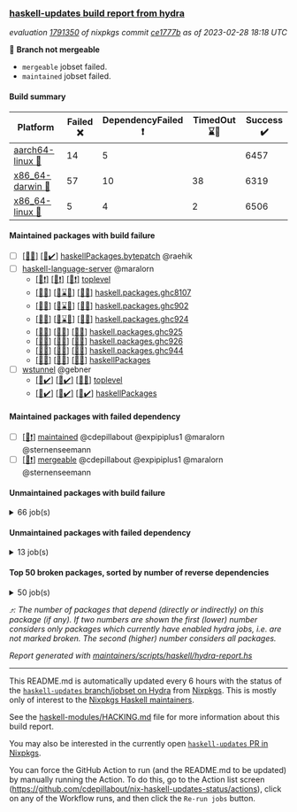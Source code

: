 ### [haskell-updates build report from hydra](https://hydra.nixos.org/jobset/nixpkgs/haskell-updates)
*evaluation [1791350](https://hydra.nixos.org/eval/1791350) of nixpkgs commit [ce1777b](https://github.com/NixOS/nixpkgs/commits/ce1777b04a458fdbf59dc0730a01f2f2f2728956) as of 2023-02-28 18:18 UTC*

:red_circle: **Branch not mergeable**
  * `mergeable` jobset failed.
  * `maintained` jobset failed.

#### Build summary

 | Platform | Failed :x: | DependencyFailed :heavy_exclamation_mark: | TimedOut :hourglass::no_entry_sign: | Success :heavy_check_mark: | 
 | --- | --- | --- | --- | --- | 
 | [aarch64-linux :iphone:](https://hydra.nixos.org/eval/1791350?filter=.aarch64-linux) | 14 | 5 |  | 6457 | 
 | [x86_64-darwin :apple:](https://hydra.nixos.org/eval/1791350?filter=.x86_64-darwin) | 57 | 10 | 38 | 6319 | 
 | [x86_64-linux :penguin:](https://hydra.nixos.org/eval/1791350?filter=.x86_64-linux) | 5 | 4 | 2 | 6506 | 
#### Maintained packages with build failure
- [ ] [[:apple::x:]](https://hydra.nixos.org/build/210846243) [[:penguin::heavy_check_mark:]](https://hydra.nixos.org/build/210859588) [haskellPackages.bytepatch](https://hydra.nixos.org/eval/1791350?filter=haskellPackages.bytepatch) @raehik
- [ ] [haskell-language-server](https://hydra.nixos.org/eval/1791350?filter=haskell-language-server) @maralorn
  - [[:iphone::heavy_exclamation_mark:]](https://hydra.nixos.org/build/210853361) [[:apple::heavy_exclamation_mark:]](https://hydra.nixos.org/build/210857595) [[:penguin::heavy_exclamation_mark:]](https://hydra.nixos.org/build/210854601) [toplevel](https://hydra.nixos.org/eval/1791350?filter=haskell-language-server)
  - [[:iphone::x:]](https://hydra.nixos.org/build/210857135) [[:apple::hourglass::no_entry_sign:]](https://hydra.nixos.org/build/210854889) [[:penguin::x:]](https://hydra.nixos.org/build/210860017) [haskell.packages.ghc8107](https://hydra.nixos.org/eval/1791350?filter=haskell.packages.ghc8107.haskell-language-server)
  - [[:iphone::x:]](https://hydra.nixos.org/build/210849917) [[:apple::hourglass::no_entry_sign:]](https://hydra.nixos.org/build/210842410) [[:penguin::x:]](https://hydra.nixos.org/build/210849014) [haskell.packages.ghc902](https://hydra.nixos.org/eval/1791350?filter=haskell.packages.ghc902.haskell-language-server)
  - [[:iphone::x:]](https://hydra.nixos.org/build/210850461) [[:apple::hourglass::no_entry_sign:]](https://hydra.nixos.org/build/210859304) [[:penguin::x:]](https://hydra.nixos.org/build/210848455) [haskell.packages.ghc924](https://hydra.nixos.org/eval/1791350?filter=haskell.packages.ghc924.haskell-language-server)
  - [[:iphone::x:]](https://hydra.nixos.org/build/210841775) [[:apple::x:]](https://hydra.nixos.org/build/210844815) [[:penguin::x:]](https://hydra.nixos.org/build/210854084) [haskell.packages.ghc925](https://hydra.nixos.org/eval/1791350?filter=haskell.packages.ghc925.haskell-language-server)
  - [[:iphone::x:]](https://hydra.nixos.org/build/210851076) [[:apple::x:]](https://hydra.nixos.org/build/210851563) [[:penguin::x:]](https://hydra.nixos.org/build/210844383) [haskell.packages.ghc926](https://hydra.nixos.org/eval/1791350?filter=haskell.packages.ghc926.haskell-language-server)
  - [[:iphone::x:]](https://hydra.nixos.org/build/210851077) [[:apple::x:]](https://hydra.nixos.org/build/210854941) [[:penguin::x:]](https://hydra.nixos.org/build/210854311) [haskell.packages.ghc944](https://hydra.nixos.org/eval/1791350?filter=haskell.packages.ghc944.haskell-language-server)
  - [[:iphone::x:]](https://hydra.nixos.org/build/210853432) [[:apple::x:]](https://hydra.nixos.org/build/210855608) [[:penguin::x:]](https://hydra.nixos.org/build/210860413) [haskellPackages](https://hydra.nixos.org/eval/1791350?filter=haskellPackages.haskell-language-server)
- [ ] [wstunnel](https://hydra.nixos.org/eval/1791350?filter=wstunnel) @gebner
  - [[:iphone::heavy_check_mark:]](https://hydra.nixos.org/build/210855172) [[:apple::heavy_check_mark:]](https://hydra.nixos.org/build/210845625) [[:penguin::x:]](https://hydra.nixos.org/build/210845001) [toplevel](https://hydra.nixos.org/eval/1791350?filter=wstunnel)
  - [[:iphone::heavy_check_mark:]](https://hydra.nixos.org/build/210858274) [[:apple::heavy_check_mark:]](https://hydra.nixos.org/build/210858462) [[:penguin::heavy_check_mark:]](https://hydra.nixos.org/build/210854204) [haskellPackages](https://hydra.nixos.org/eval/1791350?filter=haskellPackages.wstunnel)
#### Maintained packages with failed dependency
- [ ] [[:penguin::heavy_exclamation_mark:]](https://hydra.nixos.org/build/210960473) [maintained](https://hydra.nixos.org/eval/1791350?filter=maintained) @cdepillabout @expipiplus1 @maralorn @sternenseemann
- [ ] [[:penguin::heavy_exclamation_mark:]](https://hydra.nixos.org/build/210960397) [mergeable](https://hydra.nixos.org/eval/1791350?filter=mergeable) @cdepillabout @expipiplus1 @maralorn @sternenseemann
#### Unmaintained packages with build failure
<details><summary>66 job(s) </summary>

- [ ] [[:iphone::heavy_check_mark:]](https://hydra.nixos.org/build/210845972) [[:apple::x:]](https://hydra.nixos.org/build/210855355) [[:penguin::heavy_check_mark:]](https://hydra.nixos.org/build/210854185) [haskellPackages.quic](https://hydra.nixos.org/eval/1791350?filter=haskellPackages.quic)  :arrow_heading_up: 2 | 2
- [ ] [[:iphone::x:]](https://hydra.nixos.org/build/210859985) [[:apple::heavy_check_mark:]](https://hydra.nixos.org/build/210852685) [[:penguin::heavy_check_mark:]](https://hydra.nixos.org/build/210849316) [haskellPackages.Crypto](https://hydra.nixos.org/eval/1791350?filter=haskellPackages.Crypto)  :arrow_heading_up: 1 | 22
- [ ] [[:iphone::heavy_check_mark:]](https://hydra.nixos.org/build/210852319) [[:apple::x:]](https://hydra.nixos.org/build/210850706) [[:penguin::heavy_check_mark:]](https://hydra.nixos.org/build/210859046) [haskellPackages.thyme](https://hydra.nixos.org/eval/1791350?filter=haskellPackages.thyme)  :arrow_heading_up: 1 | 15
- [ ] [[:iphone::x:]](https://hydra.nixos.org/build/210857403) [[:apple::heavy_check_mark:]](https://hydra.nixos.org/build/210857948) [[:penguin::heavy_check_mark:]](https://hydra.nixos.org/build/210843096) [haskellPackages.hw-simd](https://hydra.nixos.org/eval/1791350?filter=haskellPackages.hw-simd)  :arrow_heading_up: 1 | 8
- [ ] [[:iphone::heavy_check_mark:]](https://hydra.nixos.org/build/210853079) [[:apple::x:]](https://hydra.nixos.org/build/210849115) [[:penguin::heavy_check_mark:]](https://hydra.nixos.org/build/210847805) [haskellPackages.inline-r](https://hydra.nixos.org/eval/1791350?filter=haskellPackages.inline-r)  :arrow_heading_up: 1 | 4
- [ ] [[:iphone::heavy_check_mark:]](https://hydra.nixos.org/build/210856770) [[:apple::x:]](https://hydra.nixos.org/build/210849073) [[:penguin::x:]](https://hydra.nixos.org/build/210844804) [haskellPackages.type-natural](https://hydra.nixos.org/eval/1791350?filter=haskellPackages.type-natural)  :arrow_heading_up: 1 | 4
- [ ] [[:iphone::x:]](https://hydra.nixos.org/build/210850261) [[:apple::heavy_check_mark:]](https://hydra.nixos.org/build/210846954) [[:penguin::heavy_check_mark:]](https://hydra.nixos.org/build/210858076) [haskellPackages.long-double](https://hydra.nixos.org/eval/1791350?filter=haskellPackages.long-double)  :arrow_heading_up: 1 | 2
- [ ] [[:iphone::heavy_check_mark:]](https://hydra.nixos.org/build/210843633) [[:apple::x:]](https://hydra.nixos.org/build/210845944) [[:penguin::heavy_check_mark:]](https://hydra.nixos.org/build/210860039) [haskellPackages.posix-socket](https://hydra.nixos.org/eval/1791350?filter=haskellPackages.posix-socket)  :arrow_heading_up: 1 | 2
- [ ] [[:iphone::heavy_check_mark:]](https://hydra.nixos.org/build/210947469) [[:apple::x:]](https://hydra.nixos.org/build/210947486) [[:penguin::heavy_check_mark:]](https://hydra.nixos.org/build/210947461) [haskellPackages.gi-gdkx11](https://hydra.nixos.org/eval/1791350?filter=haskellPackages.gi-gdkx11)  :arrow_heading_up: 1 | 1
- [ ] [[:iphone::x:]](https://hydra.nixos.org/build/210856854) [[:apple::heavy_check_mark:]](https://hydra.nixos.org/build/210853088) [[:penguin::heavy_check_mark:]](https://hydra.nixos.org/build/210861159) [haskellPackages.nlopt-haskell](https://hydra.nixos.org/eval/1791350?filter=haskellPackages.nlopt-haskell)  :arrow_heading_up: 1 | 1
- [ ] [[:iphone::heavy_check_mark:]](https://hydra.nixos.org/build/210846200) [[:apple::x:]](https://hydra.nixos.org/build/210853043) [[:penguin::heavy_check_mark:]](https://hydra.nixos.org/build/210858378) [haskellPackages.openal-ffi](https://hydra.nixos.org/eval/1791350?filter=haskellPackages.openal-ffi)  :arrow_heading_up: 1 | 1
- [ ] [[:apple::x:]](https://hydra.nixos.org/build/210849235) [[:penguin::heavy_check_mark:]](https://hydra.nixos.org/build/210843342) [haskellPackages.swisstable](https://hydra.nixos.org/eval/1791350?filter=haskellPackages.swisstable)  :arrow_heading_up: 1 | 1
- [ ] [[:iphone::x:]](https://hydra.nixos.org/build/210854317) [[:apple::x:]](https://hydra.nixos.org/build/210854229) [[:penguin::x:]](https://hydra.nixos.org/build/210848638) [haskellPackages.exon](https://hydra.nixos.org/eval/1791350?filter=haskellPackages.exon)  :arrow_heading_up: 0 | 13
- [ ] [[:iphone::x:]](https://hydra.nixos.org/build/210843527) [[:apple::heavy_check_mark:]](https://hydra.nixos.org/build/210859668) [[:penguin::heavy_check_mark:]](https://hydra.nixos.org/build/210855686) [haskellPackages.freetype2](https://hydra.nixos.org/eval/1791350?filter=haskellPackages.freetype2)  :arrow_heading_up: 0 | 9
- [ ] [[:iphone::heavy_check_mark:]](https://hydra.nixos.org/build/210861102) [[:apple::x:]](https://hydra.nixos.org/build/210846466) [[:penguin::heavy_check_mark:]](https://hydra.nixos.org/build/210852260) [haskellPackages.pipes-zlib](https://hydra.nixos.org/eval/1791350?filter=haskellPackages.pipes-zlib)  :arrow_heading_up: 0 | 5
- [ ] [[:iphone::x:]](https://hydra.nixos.org/build/210856100) [[:apple::heavy_check_mark:]](https://hydra.nixos.org/build/210856379) [[:penguin::heavy_check_mark:]](https://hydra.nixos.org/build/210851900) [haskellPackages.picosat](https://hydra.nixos.org/eval/1791350?filter=haskellPackages.picosat)  :arrow_heading_up: 0 | 3
- [ ] [[:iphone::heavy_check_mark:]](https://hydra.nixos.org/build/210851944) [[:apple::x:]](https://hydra.nixos.org/build/210860353) [[:penguin::heavy_check_mark:]](https://hydra.nixos.org/build/210851670) [haskellPackages.h-raylib](https://hydra.nixos.org/eval/1791350?filter=haskellPackages.h-raylib)  :arrow_heading_up: 0 | 1
- [ ] [[:iphone::heavy_check_mark:]](https://hydra.nixos.org/build/210859809) [[:apple::x:]](https://hydra.nixos.org/build/210843700) [[:penguin::heavy_check_mark:]](https://hydra.nixos.org/build/210846159) [haskellPackages.hamid](https://hydra.nixos.org/eval/1791350?filter=haskellPackages.hamid)  :arrow_heading_up: 0 | 1
- [ ] [[:iphone::heavy_check_mark:]](https://hydra.nixos.org/build/210849012) [[:apple::x:]](https://hydra.nixos.org/build/210859393) [[:penguin::heavy_check_mark:]](https://hydra.nixos.org/build/210859716) [haskellPackages.hmatrix-morpheus](https://hydra.nixos.org/eval/1791350?filter=haskellPackages.hmatrix-morpheus)  :arrow_heading_up: 0 | 1
- [ ] [[:iphone::heavy_check_mark:]](https://hydra.nixos.org/build/210844609) [[:apple::x:]](https://hydra.nixos.org/build/210848571) [[:penguin::heavy_check_mark:]](https://hydra.nixos.org/build/210854888) [haskellPackages.huckleberry](https://hydra.nixos.org/eval/1791350?filter=haskellPackages.huckleberry)  :arrow_heading_up: 0 | 1
- [ ] [[:iphone::heavy_check_mark:]](https://hydra.nixos.org/build/210847099) [[:apple::x:]](https://hydra.nixos.org/build/210857663) [[:penguin::heavy_check_mark:]](https://hydra.nixos.org/build/210857412) [haskellPackages.select](https://hydra.nixos.org/eval/1791350?filter=haskellPackages.select)  :arrow_heading_up: 0 | 1
- [ ] [[:iphone::heavy_check_mark:]](https://hydra.nixos.org/build/210853339) [[:apple::x:]](https://hydra.nixos.org/build/210844564) [[:penguin::heavy_check_mark:]](https://hydra.nixos.org/build/210857995) [haskellPackages.sysinfo](https://hydra.nixos.org/eval/1791350?filter=haskellPackages.sysinfo)  :arrow_heading_up: 0 | 1
- [ ] [[:iphone::heavy_check_mark:]](https://hydra.nixos.org/build/210845646) [[:apple::x:]](https://hydra.nixos.org/build/210842785) [[:penguin::heavy_check_mark:]](https://hydra.nixos.org/build/210852701) [haskellPackages.FractalArt](https://hydra.nixos.org/eval/1791350?filter=haskellPackages.FractalArt) 
- [ ] [[:iphone::x:]](https://hydra.nixos.org/build/210845133) [[:apple::heavy_check_mark:]](https://hydra.nixos.org/build/210855852) [[:penguin::heavy_check_mark:]](https://hydra.nixos.org/build/210846529) [haskellPackages.HsASA](https://hydra.nixos.org/eval/1791350?filter=haskellPackages.HsASA) 
- [ ] [[:iphone::heavy_check_mark:]](https://hydra.nixos.org/build/210851554) [[:apple::x:]](https://hydra.nixos.org/build/210850824) [[:penguin::heavy_check_mark:]](https://hydra.nixos.org/build/210859354) [haskellPackages.al](https://hydra.nixos.org/eval/1791350?filter=haskellPackages.al) 
- [ ] [[:iphone::heavy_check_mark:]](https://hydra.nixos.org/build/210848211) [[:apple::x:]](https://hydra.nixos.org/build/210855588) [[:penguin::heavy_check_mark:]](https://hydra.nixos.org/build/210842833) [haskellPackages.env-extra](https://hydra.nixos.org/eval/1791350?filter=haskellPackages.env-extra) 
- [ ] [[:iphone::heavy_check_mark:]](https://hydra.nixos.org/build/210848700) [[:apple::x:]](https://hydra.nixos.org/build/210847174) [[:penguin::heavy_check_mark:]](https://hydra.nixos.org/build/210842252) [haskellPackages.epub-tools](https://hydra.nixos.org/eval/1791350?filter=haskellPackages.epub-tools) 
- [ ] [[:iphone::heavy_check_mark:]](https://hydra.nixos.org/build/210857301) [[:apple::x:]](https://hydra.nixos.org/build/210854694) [[:penguin::heavy_check_mark:]](https://hydra.nixos.org/build/210854258) [haskellPackages.float128](https://hydra.nixos.org/eval/1791350?filter=haskellPackages.float128) 
- [ ] [[:iphone::heavy_check_mark:]](https://hydra.nixos.org/build/210861044) [[:apple::x:]](https://hydra.nixos.org/build/210857579) [[:penguin::heavy_check_mark:]](https://hydra.nixos.org/build/210856727) [haskellPackages.fudgets](https://hydra.nixos.org/eval/1791350?filter=haskellPackages.fudgets) 
- [ ] [[:iphone::heavy_check_mark:]](https://hydra.nixos.org/build/210857313) [[:apple::x:]](https://hydra.nixos.org/build/210848521) [[:penguin::heavy_check_mark:]](https://hydra.nixos.org/build/210860804) [haskellPackages.gerrit](https://hydra.nixos.org/eval/1791350?filter=haskellPackages.gerrit) 
- [ ] [[:apple::x:]](https://hydra.nixos.org/build/210947500) [haskellPackages.gi-gtkosxapplication](https://hydra.nixos.org/eval/1791350?filter=haskellPackages.gi-gtkosxapplication) 
- [ ] [[:apple::x:]](https://hydra.nixos.org/build/210857147) [haskellPackages.gtk-mac-integration](https://hydra.nixos.org/eval/1791350?filter=haskellPackages.gtk-mac-integration) 
- [ ] [[:iphone::heavy_check_mark:]](https://hydra.nixos.org/build/210841776) [[:apple::x:]](https://hydra.nixos.org/build/210852162) [[:penguin::heavy_check_mark:]](https://hydra.nixos.org/build/210847507) [haskellPackages.gtk-traymanager](https://hydra.nixos.org/eval/1791350?filter=haskellPackages.gtk-traymanager) 
- [ ] [[:apple::x:]](https://hydra.nixos.org/build/210860850) [haskellPackages.gtk3-mac-integration](https://hydra.nixos.org/eval/1791350?filter=haskellPackages.gtk3-mac-integration) 
- [ ] [[:iphone::heavy_check_mark:]](https://hydra.nixos.org/build/210841581) [[:apple::x:]](https://hydra.nixos.org/build/210850219) [[:penguin::heavy_check_mark:]](https://hydra.nixos.org/build/210843000) [haskellPackages.highlight](https://hydra.nixos.org/eval/1791350?filter=haskellPackages.highlight) 
- [ ] [[:iphone::heavy_check_mark:]](https://hydra.nixos.org/build/210851577) [[:apple::x:]](https://hydra.nixos.org/build/210858181) [[:penguin::heavy_check_mark:]](https://hydra.nixos.org/build/210852320) [haskellPackages.hinotify-conduit](https://hydra.nixos.org/eval/1791350?filter=haskellPackages.hinotify-conduit) 
- [ ] [[:iphone::heavy_check_mark:]](https://hydra.nixos.org/build/210845747) [[:apple::x:]](https://hydra.nixos.org/build/210841778) [[:penguin::heavy_check_mark:]](https://hydra.nixos.org/build/210843926) [haskellPackages.hsshellscript](https://hydra.nixos.org/eval/1791350?filter=haskellPackages.hsshellscript) 
- [ ] [[:iphone::heavy_check_mark:]](https://hydra.nixos.org/build/210849129) [[:apple::x:]](https://hydra.nixos.org/build/210850539) [[:penguin::heavy_check_mark:]](https://hydra.nixos.org/build/210850607) [haskellPackages.hssourceinfo](https://hydra.nixos.org/eval/1791350?filter=haskellPackages.hssourceinfo) 
- [ ] [[:iphone::heavy_check_mark:]](https://hydra.nixos.org/build/210861144) [[:apple::x:]](https://hydra.nixos.org/build/210860551) [[:penguin::heavy_check_mark:]](https://hydra.nixos.org/build/210841850) [haskellPackages.hunspell-hs](https://hydra.nixos.org/eval/1791350?filter=haskellPackages.hunspell-hs) 
- [ ] [[:apple::x:]](https://hydra.nixos.org/build/210850285) [[:penguin::heavy_check_mark:]](https://hydra.nixos.org/build/210860900) [haskellPackages.inline-asm](https://hydra.nixos.org/eval/1791350?filter=haskellPackages.inline-asm) 
- [ ] [[:iphone::heavy_check_mark:]](https://hydra.nixos.org/build/210843343) [[:apple::x:]](https://hydra.nixos.org/build/210851819) [[:penguin::heavy_check_mark:]](https://hydra.nixos.org/build/210842078) [haskellPackages.interprocess](https://hydra.nixos.org/eval/1791350?filter=haskellPackages.interprocess) 
- [ ] [[:iphone::heavy_check_mark:]](https://hydra.nixos.org/build/210847643) [[:apple::x:]](https://hydra.nixos.org/build/210855753) [[:penguin::heavy_check_mark:]](https://hydra.nixos.org/build/210848021) [haskellPackages.intricacy](https://hydra.nixos.org/eval/1791350?filter=haskellPackages.intricacy) 
- [ ] [[:iphone::heavy_check_mark:]](https://hydra.nixos.org/build/210858947) [[:apple::x:]](https://hydra.nixos.org/build/210857908) [[:penguin::heavy_check_mark:]](https://hydra.nixos.org/build/210845784) [haskellPackages.ipcvar](https://hydra.nixos.org/eval/1791350?filter=haskellPackages.ipcvar) 
- [ ] [[:apple::x:]](https://hydra.nixos.org/build/210849712) [haskellPackages.kqueue](https://hydra.nixos.org/eval/1791350?filter=haskellPackages.kqueue) 
- [ ] [[:iphone::heavy_check_mark:]](https://hydra.nixos.org/build/210850693) [[:apple::x:]](https://hydra.nixos.org/build/210846030) [[:penguin::heavy_check_mark:]](https://hydra.nixos.org/build/210858928) [haskellPackages.linux-framebuffer](https://hydra.nixos.org/eval/1791350?filter=haskellPackages.linux-framebuffer) 
- [ ] [[:iphone::heavy_check_mark:]](https://hydra.nixos.org/build/210843499) [[:apple::x:]](https://hydra.nixos.org/build/210844997) [[:penguin::heavy_check_mark:]](https://hydra.nixos.org/build/210850361) [haskellPackages.mediawiki2latex](https://hydra.nixos.org/eval/1791350?filter=haskellPackages.mediawiki2latex) 
- [ ] [[:iphone::heavy_check_mark:]](https://hydra.nixos.org/build/210858561) [[:apple::x:]](https://hydra.nixos.org/build/210847823) [[:penguin::heavy_check_mark:]](https://hydra.nixos.org/build/210843165) [haskellPackages.memfd](https://hydra.nixos.org/eval/1791350?filter=haskellPackages.memfd) 
- [ ] [[:iphone::heavy_check_mark:]](https://hydra.nixos.org/build/210960445) [[:apple::x:]](https://hydra.nixos.org/build/210960449) [[:penguin::heavy_check_mark:]](https://hydra.nixos.org/build/210960408) [haskellPackages.nix-serve-ng](https://hydra.nixos.org/eval/1791350?filter=haskellPackages.nix-serve-ng) 
- [ ] [[:iphone::heavy_check_mark:]](https://hydra.nixos.org/build/210857171) [[:apple::x:]](https://hydra.nixos.org/build/210857311) [[:penguin::heavy_check_mark:]](https://hydra.nixos.org/build/210860316) [haskellPackages.persistent-pagination](https://hydra.nixos.org/eval/1791350?filter=haskellPackages.persistent-pagination) 
- [ ] [[:iphone::heavy_check_mark:]](https://hydra.nixos.org/build/210851225) [[:apple::x:]](https://hydra.nixos.org/build/210859123) [[:penguin::heavy_check_mark:]](https://hydra.nixos.org/build/210855243) [haskellPackages.phatsort](https://hydra.nixos.org/eval/1791350?filter=haskellPackages.phatsort) 
- [ ] [[:iphone::heavy_check_mark:]](https://hydra.nixos.org/build/210855723) [[:apple::x:]](https://hydra.nixos.org/build/210847255) [[:penguin::heavy_check_mark:]](https://hydra.nixos.org/build/210848070) [haskellPackages.ping-wrapper](https://hydra.nixos.org/eval/1791350?filter=haskellPackages.ping-wrapper) 
- [ ] [[:iphone::heavy_check_mark:]](https://hydra.nixos.org/build/210853824) [[:apple::x:]](https://hydra.nixos.org/build/210856951) [[:penguin::heavy_check_mark:]](https://hydra.nixos.org/build/210851732) [haskellPackages.posix-timer](https://hydra.nixos.org/eval/1791350?filter=haskellPackages.posix-timer) 
- [ ] [[:iphone::heavy_check_mark:]](https://hydra.nixos.org/build/210844776) [[:apple::x:]](https://hydra.nixos.org/build/210842927) [[:penguin::heavy_check_mark:]](https://hydra.nixos.org/build/210844822) [haskellPackages.procex](https://hydra.nixos.org/eval/1791350?filter=haskellPackages.procex) 
- [ ] [[:iphone::heavy_check_mark:]](https://hydra.nixos.org/build/210855668) [[:apple::x:]](https://hydra.nixos.org/build/210847140) [[:penguin::heavy_check_mark:]](https://hydra.nixos.org/build/210854187) [haskellPackages.pthread](https://hydra.nixos.org/eval/1791350?filter=haskellPackages.pthread) 
- [ ] [[:iphone::x:]](https://hydra.nixos.org/build/210853985) [[:apple::x:]](https://hydra.nixos.org/build/210843148) [[:penguin::x:]](https://hydra.nixos.org/build/210845914) [haskellPackages.quickcheck-lockstep](https://hydra.nixos.org/eval/1791350?filter=haskellPackages.quickcheck-lockstep) 
- [ ] [[:iphone::heavy_check_mark:]](https://hydra.nixos.org/build/210857287) [[:apple::x:]](https://hydra.nixos.org/build/210857114) [[:penguin::heavy_check_mark:]](https://hydra.nixos.org/build/210844322) [haskellPackages.sandwich-webdriver](https://hydra.nixos.org/eval/1791350?filter=haskellPackages.sandwich-webdriver) 
- [ ] [[:iphone::heavy_check_mark:]](https://hydra.nixos.org/build/210846612) [[:apple::x:]](https://hydra.nixos.org/build/210856474) [[:penguin::hourglass::no_entry_sign:]](https://hydra.nixos.org/build/210848916) [haskellPackages.servant-serialization](https://hydra.nixos.org/eval/1791350?filter=haskellPackages.servant-serialization) 
- [ ] [[:iphone::x:]](https://hydra.nixos.org/build/210849186) [[:apple::heavy_check_mark:]](https://hydra.nixos.org/build/210845785) [[:penguin::heavy_check_mark:]](https://hydra.nixos.org/build/210841370) [haskellPackages.significant-figures](https://hydra.nixos.org/eval/1791350?filter=haskellPackages.significant-figures) 
- [ ] [[:iphone::heavy_check_mark:]](https://hydra.nixos.org/build/210851899) [[:apple::x:]](https://hydra.nixos.org/build/210858099) [[:penguin::heavy_check_mark:]](https://hydra.nixos.org/build/210849656) [haskellPackages.tailfile-hinotify](https://hydra.nixos.org/eval/1791350?filter=haskellPackages.tailfile-hinotify) 
- [ ] [[:iphone::x:]](https://hydra.nixos.org/build/210854991) [[:penguin::heavy_check_mark:]](https://hydra.nixos.org/build/210851640) [haskellPackages.tasty-papi](https://hydra.nixos.org/eval/1791350?filter=haskellPackages.tasty-papi) 
- [ ] [[:iphone::x:]](https://hydra.nixos.org/build/210857778) [[:apple::heavy_check_mark:]](https://hydra.nixos.org/build/210846275) [[:penguin::heavy_check_mark:]](https://hydra.nixos.org/build/210855325) [haskellPackages.the-snip](https://hydra.nixos.org/eval/1791350?filter=haskellPackages.the-snip) 
- [ ] [[:iphone::x:]](https://hydra.nixos.org/build/210849158) [[:apple::heavy_check_mark:]](https://hydra.nixos.org/build/210857689) [[:penguin::heavy_check_mark:]](https://hydra.nixos.org/build/210854456) [haskellPackages.wiringPi](https://hydra.nixos.org/eval/1791350?filter=haskellPackages.wiringPi) 
- [ ] [[:iphone::heavy_check_mark:]](https://hydra.nixos.org/build/210848519) [[:apple::x:]](https://hydra.nixos.org/build/210843118) [[:penguin::heavy_check_mark:]](https://hydra.nixos.org/build/210859497) [haskellPackages.xmonad-utils](https://hydra.nixos.org/eval/1791350?filter=haskellPackages.xmonad-utils) 
- [ ] [[:iphone::heavy_check_mark:]](https://hydra.nixos.org/build/210858543) [[:apple::x:]](https://hydra.nixos.org/build/210852079) [[:penguin::heavy_check_mark:]](https://hydra.nixos.org/build/210847081) [haskellPackages.yoga](https://hydra.nixos.org/eval/1791350?filter=haskellPackages.yoga) 
- [ ] [[:iphone::heavy_check_mark:]](https://hydra.nixos.org/build/210858731) [[:apple::x:]](https://hydra.nixos.org/build/210846659) [[:penguin::heavy_check_mark:]](https://hydra.nixos.org/build/210850768) [haskellPackages.zot](https://hydra.nixos.org/eval/1791350?filter=haskellPackages.zot) 
- [ ] [[:iphone::heavy_check_mark:]](https://hydra.nixos.org/build/210848412) [[:apple::x:]](https://hydra.nixos.org/build/210844319) [[:penguin::heavy_check_mark:]](https://hydra.nixos.org/build/210850517) [haskellPackages.zxcvbn-c](https://hydra.nixos.org/eval/1791350?filter=haskellPackages.zxcvbn-c) 
</details>

#### Unmaintained packages with failed dependency
<details><summary>13 job(s) </summary>

- [ ] [[:iphone::heavy_check_mark:]](https://hydra.nixos.org/build/210841985) [[:apple::heavy_exclamation_mark:]](https://hydra.nixos.org/build/210841548) [[:penguin::heavy_check_mark:]](https://hydra.nixos.org/build/210847856) [haskellPackages.http3](https://hydra.nixos.org/eval/1791350?filter=haskellPackages.http3)  :arrow_heading_up: 1 | 1
- [ ] [[:iphone::heavy_exclamation_mark:]](https://hydra.nixos.org/build/210855194) [[:apple::heavy_check_mark:]](https://hydra.nixos.org/build/210858815) [[:penguin::heavy_check_mark:]](https://hydra.nixos.org/build/210852601) [haskellPackages.hw-dsv](https://hydra.nixos.org/eval/1791350?filter=haskellPackages.hw-dsv)  :arrow_heading_up: 0 | 3
- [ ] [[:iphone::heavy_check_mark:]](https://hydra.nixos.org/build/210858207) [[:apple::heavy_exclamation_mark:]](https://hydra.nixos.org/build/210855579) [[:penguin::heavy_exclamation_mark:]](https://hydra.nixos.org/build/210858598) [haskellPackages.sized](https://hydra.nixos.org/eval/1791350?filter=haskellPackages.sized)  :arrow_heading_up: 0 | 2
- [ ] [[:iphone::heavy_exclamation_mark:]](https://hydra.nixos.org/build/210844328) [[:apple::heavy_check_mark:]](https://hydra.nixos.org/build/210847485) [[:penguin::heavy_check_mark:]](https://hydra.nixos.org/build/210841746) [haskellPackages.hS3](https://hydra.nixos.org/eval/1791350?filter=haskellPackages.hS3)  :arrow_heading_up: 0 | 1
- [ ] [[:iphone::heavy_check_mark:]](https://hydra.nixos.org/build/210847628) [[:apple::heavy_exclamation_mark:]](https://hydra.nixos.org/build/210855293) [[:penguin::heavy_check_mark:]](https://hydra.nixos.org/build/210852333) [haskellPackages.network-dns](https://hydra.nixos.org/eval/1791350?filter=haskellPackages.network-dns)  :arrow_heading_up: 0 | 1
- [ ] [[:iphone::heavy_check_mark:]](https://hydra.nixos.org/build/210861134) [[:apple::heavy_exclamation_mark:]](https://hydra.nixos.org/build/210855291) [[:penguin::heavy_check_mark:]](https://hydra.nixos.org/build/210846768) [haskellPackages.H](https://hydra.nixos.org/eval/1791350?filter=haskellPackages.H) 
- [ ] [[:iphone::heavy_check_mark:]](https://hydra.nixos.org/build/210844116) [[:apple::heavy_exclamation_mark:]](https://hydra.nixos.org/build/210851881) [[:penguin::heavy_check_mark:]](https://hydra.nixos.org/build/210844495) [haskellPackages.fastparser](https://hydra.nixos.org/eval/1791350?filter=haskellPackages.fastparser) 
- [ ] [[:iphone::heavy_exclamation_mark:]](https://hydra.nixos.org/build/210851709) [[:apple::heavy_check_mark:]](https://hydra.nixos.org/build/210842311) [[:penguin::heavy_check_mark:]](https://hydra.nixos.org/build/210860422) [haskellPackages.hmatrix-nlopt](https://hydra.nixos.org/eval/1791350?filter=haskellPackages.hmatrix-nlopt) 
- [ ] [[:apple::heavy_exclamation_mark:]](https://hydra.nixos.org/build/210848979) [[:penguin::heavy_check_mark:]](https://hydra.nixos.org/build/210857828) [haskellPackages.hs-swisstable-hashtables-class](https://hydra.nixos.org/eval/1791350?filter=haskellPackages.hs-swisstable-hashtables-class) 
- [ ] [[:iphone::heavy_check_mark:]](https://hydra.nixos.org/build/210846610) [[:apple::heavy_exclamation_mark:]](https://hydra.nixos.org/build/210852169) [[:penguin::heavy_check_mark:]](https://hydra.nixos.org/build/210860078) [haskellPackages.ihaskell-inline-r](https://hydra.nixos.org/eval/1791350?filter=haskellPackages.ihaskell-inline-r) 
- [ ] [[:iphone::heavy_exclamation_mark:]](https://hydra.nixos.org/build/210854334) [[:apple::heavy_check_mark:]](https://hydra.nixos.org/build/210859084) [[:penguin::heavy_check_mark:]](https://hydra.nixos.org/build/210861119) [haskellPackages.rounded-hw](https://hydra.nixos.org/eval/1791350?filter=haskellPackages.rounded-hw) 
- [ ] [[:iphone::heavy_check_mark:]](https://hydra.nixos.org/build/210844128) [[:apple::heavy_exclamation_mark:]](https://hydra.nixos.org/build/210846127) [[:penguin::heavy_check_mark:]](https://hydra.nixos.org/build/210848905) [haskellPackages.warp-quic](https://hydra.nixos.org/eval/1791350?filter=haskellPackages.warp-quic) 
- [ ] [[:iphone::heavy_check_mark:]](https://hydra.nixos.org/build/210841629) [[:apple::heavy_exclamation_mark:]](https://hydra.nixos.org/build/210852404) [[:penguin::heavy_check_mark:]](https://hydra.nixos.org/build/210853869) [haskellPackages.xbattbar](https://hydra.nixos.org/eval/1791350?filter=haskellPackages.xbattbar) 
</details>

#### Top 50 broken packages, sorted by number of reverse dependencies
<details><summary>50 job(s) </summary>

[amazonka-core](https://packdeps.haskellers.com/reverse/amazonka-core) :arrow_heading_up: 188  
[gogol-core](https://packdeps.haskellers.com/reverse/gogol-core) :arrow_heading_up: 184  
[haskell98](https://packdeps.haskellers.com/reverse/haskell98) :arrow_heading_up: 153  
[th-desugar](https://packdeps.haskellers.com/reverse/th-desugar) :arrow_heading_up: 57  
[enumerator](https://packdeps.haskellers.com/reverse/enumerator) :arrow_heading_up: 56  
[util](https://packdeps.haskellers.com/reverse/util) :arrow_heading_up: 49  
[derive](https://packdeps.haskellers.com/reverse/derive) :arrow_heading_up: 48  
[amazonka](https://packdeps.haskellers.com/reverse/amazonka) :arrow_heading_up: 46  
[cgi](https://packdeps.haskellers.com/reverse/cgi) :arrow_heading_up: 46  
[TypeCompose](https://packdeps.haskellers.com/reverse/TypeCompose) :arrow_heading_up: 45  
[accelerate](https://packdeps.haskellers.com/reverse/accelerate) :arrow_heading_up: 42  
[PrimitiveArray](https://packdeps.haskellers.com/reverse/PrimitiveArray) :arrow_heading_up: 35  
[rank1dynamic](https://packdeps.haskellers.com/reverse/rank1dynamic) :arrow_heading_up: 33  
[distributed-static](https://packdeps.haskellers.com/reverse/distributed-static) :arrow_heading_up: 31  
[distributed-process](https://packdeps.haskellers.com/reverse/distributed-process) :arrow_heading_up: 30  
[iteratee](https://packdeps.haskellers.com/reverse/iteratee) :arrow_heading_up: 29  
[storablevector](https://packdeps.haskellers.com/reverse/storablevector) :arrow_heading_up: 29  
[sydtest](https://packdeps.haskellers.com/reverse/sydtest) :arrow_heading_up: 26  
[crypto-numbers](https://packdeps.haskellers.com/reverse/crypto-numbers) :arrow_heading_up: 25  
[either-unwrap](https://packdeps.haskellers.com/reverse/either-unwrap) :arrow_heading_up: 25  
[crypto-pubkey](https://packdeps.haskellers.com/reverse/crypto-pubkey) :arrow_heading_up: 22  
[haskelldb](https://packdeps.haskellers.com/reverse/haskelldb) :arrow_heading_up: 22  
[wxdirect](https://packdeps.haskellers.com/reverse/wxdirect) :arrow_heading_up: 22  
[BiobaseTypes](https://packdeps.haskellers.com/reverse/BiobaseTypes) :arrow_heading_up: 21  
[alg](https://packdeps.haskellers.com/reverse/alg) :arrow_heading_up: 21  
[amazonka-s3](https://packdeps.haskellers.com/reverse/amazonka-s3) :arrow_heading_up: 21  
[mmsyn2](https://packdeps.haskellers.com/reverse/mmsyn2) :arrow_heading_up: 21  
[polysemy-resume](https://packdeps.haskellers.com/reverse/polysemy-resume) :arrow_heading_up: 21  
[wxc](https://packdeps.haskellers.com/reverse/wxc) :arrow_heading_up: 21  
[biocore](https://packdeps.haskellers.com/reverse/biocore) :arrow_heading_up: 20  
[bzlib](https://packdeps.haskellers.com/reverse/bzlib) :arrow_heading_up: 20  
[polysemy-conc](https://packdeps.haskellers.com/reverse/polysemy-conc) :arrow_heading_up: 20  
[wxcore](https://packdeps.haskellers.com/reverse/wxcore) :arrow_heading_up: 20  
[attoparsec-enumerator](https://packdeps.haskellers.com/reverse/attoparsec-enumerator) :arrow_heading_up: 19  
[bytestring-show](https://packdeps.haskellers.com/reverse/bytestring-show) :arrow_heading_up: 19  
[fay](https://packdeps.haskellers.com/reverse/fay) :arrow_heading_up: 19  
[wx](https://packdeps.haskellers.com/reverse/wx) :arrow_heading_up: 19  
[BiobaseENA](https://packdeps.haskellers.com/reverse/BiobaseENA) :arrow_heading_up: 18  
[asn1-data](https://packdeps.haskellers.com/reverse/asn1-data) :arrow_heading_up: 18  
[dbus-core](https://packdeps.haskellers.com/reverse/dbus-core) :arrow_heading_up: 18  
[gtksourceview2](https://packdeps.haskellers.com/reverse/gtksourceview2) :arrow_heading_up: 18  
[hsc3](https://packdeps.haskellers.com/reverse/hsc3) :arrow_heading_up: 18  
[polysemy-log](https://packdeps.haskellers.com/reverse/polysemy-log) :arrow_heading_up: 18  
[ukrainian-phonetics-basic](https://packdeps.haskellers.com/reverse/ukrainian-phonetics-basic) :arrow_heading_up: 18  
[BiobaseXNA](https://packdeps.haskellers.com/reverse/BiobaseXNA) :arrow_heading_up: 17  
[HGamer3D-Data](https://packdeps.haskellers.com/reverse/HGamer3D-Data) :arrow_heading_up: 17  
[certificate](https://packdeps.haskellers.com/reverse/certificate) :arrow_heading_up: 17  
[clash-prelude](https://packdeps.haskellers.com/reverse/clash-prelude) :arrow_heading_up: 17  
[dbus-client](https://packdeps.haskellers.com/reverse/dbus-client) :arrow_heading_up: 17  
[gconf](https://packdeps.haskellers.com/reverse/gconf) :arrow_heading_up: 17  
</details>


*:arrow_heading_up:: The number of packages that depend (directly or indirectly) on this package (if any). If two numbers are shown the first (lower) number considers only packages which currently have enabled hydra jobs, i.e. are not marked broken. The second (higher) number considers all packages.*

*Report generated with [maintainers/scripts/haskell/hydra-report.hs](https://github.com/NixOS/nixpkgs/blob/haskell-updates/maintainers/scripts/haskell/hydra-report.hs)*


----------------------------------------------------------------------

This README.md is automatically updated every 6 hours with the status of the
[`haskell-updates` branch/jobset on Hydra](https://hydra.nixos.org/jobset/nixpkgs/haskell-updates)
from [Nixpkgs](https://github.com/NixOS/nixpkgs).  This is mostly only of
interest to the [Nixpkgs Haskell maintainers](https://github.com/orgs/NixOS/teams/haskell).

See the
[haskell-modules/HACKING.md](https://github.com/NixOS/nixpkgs/blob/haskell-updates/pkgs/development/haskell-modules/HACKING.md)
file for more information about this build report.

You may also be interested in the currently open
[`haskell-updates` PR in Nixpkgs](https://github.com/nixos/nixpkgs/pulls?q=is%3Apr+is%3Aopen+head%3Ahaskell-updates).

You can force the GitHub Action to run (and the README.md to be updated) by
manually running the Action.  To do this, go to the Action list screen
(https://github.com/cdepillabout/nix-haskell-updates-status/actions),
click on any of the Workflow runs, and then click the `Re-run jobs` button.
